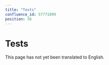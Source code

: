 ```yaml
---
title: "Tests"
confluence_id: 57771899
position: 56
---
```

# Tests


This page has not yet been translated to English.

